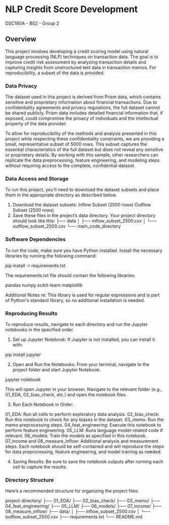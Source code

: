 # NLP Credit Score Development
DSC180A - B02 - Group 2

## Overview
This project involves developing a credit scoring model using natural language processing (NLP) techniques on transaction data. The goal is to improve credit risk assessment by analyzing transaction details and capturing insights from unstructured text data in transaction memos. For reproducibility, a subset of the data is provided.

### Data Privacy

The dataset used in this project is derived from Prism data, which contains sensitive and proprietary information about financial transactions. Due to confidentiality agreements and privacy regulations, the full dataset cannot be shared publicly. Prism data includes detailed financial information that, if exposed, could compromise the privacy of individuals and the intellectual property of the data provider.

To allow for reproducibility of the methods and analysis presented in this project while respecting these confidentiality constraints, we are providing a small, representative subset of 5000 rows. This subset captures the essential characteristics of the full dataset but does not reveal any sensitive or proprietary details. By working with this sample, other researchers can replicate the data preprocessing, feature engineering, and modeling steps without requiring access to the complete, confidential dataset.


### Data Access and Storage

To run this project, you’ll need to download the dataset subsets and place them in the appropriate directory as described below.

1. Download the dataset subsets:
    Inflow Subset (2500 rows)
    Outflow Subset (2500 rows)
2. Save these files in the project’s data directory. Your project directory should look like this:
├── data
│   ├── inflow_subset_2500.csv
│   └── outflow_subset_2500.csv
└── main_code_directory

### Software Dependencies

To run the code, make sure you have Python installed. Install the necessary libraries by running the following command:

pip install -r requirements.txt

The requirements.txt file should contain the following libraries:

pandas
numpy
scikit-learn
matplotlib

Additional Notes
re: This library is used for regular expressions and is part of Python's standard library, so no additional installation is needed.

### Reproducing Results

To reproduce results, navigate to each directory and run the Jupyter notebooks in the specified order.

1. Set up Jupyter Notebook: If Jupyter is not installed, you can install it with:

pip install jupyter

2. Open and Run the Notebooks: From your terminal, navigate to the project folder and start Jupyter Notebook:

jupyter notebook

This will open Jupyter in your browser. Navigate to the relevant folder (e.g., 01_EDA, 02_bias_check, etc.) and open the notebook files.

3. Run Each Notebook in Order:

01_EDA: Run all cells to perform exploratory data analysis.
02_bias_check: Run this notebook to check for any biases in the dataset.
03_memo: Run the memo preprocessing steps.
04_feat_engineering: Execute this notebook to perform feature engineering.
05_LLM: Runs language model-related code if relevant.
06_models: Train the models as specified in this notebook.
07_income and 08_measure_inflow: Additional analysis and measurement steps.
Each notebook should be self-contained and will reproduce the steps for data preprocessing, feature engineering, and model training as needed.

4. Saving Results: Be sure to save the notebook outputs after running each cell to capture the results.


### Directory Structure
Here’s a recommended structure for organizing the project files:

project-directory/
├── 01_EDA/
├── 02_bias_check/
├── 03_memo/
├── 04_feat_engineering/
├── 05_LLM/
├── 06_models/
├── 07_income/
├── 08_measure_inflow/
├── data/
│   ├── inflow_subset_2500.csv
│   └── outflow_subset_2500.csv
├── requirements.txt
└── README.md

